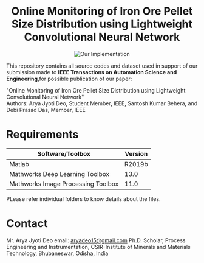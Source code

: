 <div align="center">
  
# Online Monitoring of Iron Ore Pellet Size Distribution using Lightweight Convolutional Neural Network
 
![Our Implementation](https://github.com/aryadeo/Pellet_Size_Distribution/blob/main/gif_for_demo.gif)
  
</div align="left">  

This repository contains all source codes and dataset used in support of our submission made to **IEEE Transactions on Automation Science and Engineering**,for possible publication of our paper:

"Online Monitoring of Iron Ore Pellet Size Distribution using Lightweight Convolutional Neural Network"<br/>Authors: Arya Jyoti Deo, Student Member, IEEE, Santosh Kumar Behera, and Debi Prasad Das, Member, IEEE

# Requirements

| Software/Toolbox   |  Version   |
| -----------------   | --------    |
|Matlab| R2019b|
|Mathworks Deep Learning Toolbox|13.0|
|Mathworks Image Processing Toolbox|11.0|


PLease refer individual folders to know details about the files.

# Contact
Mr. Arya Jyoti Deo
email: aryadeo15@gmail.com
Ph.D. Scholar, Process Engineering and Instrumentation,
CSIR-Institute of Minerals and Materials Technology, Bhubaneswar, 
Odisha, India
